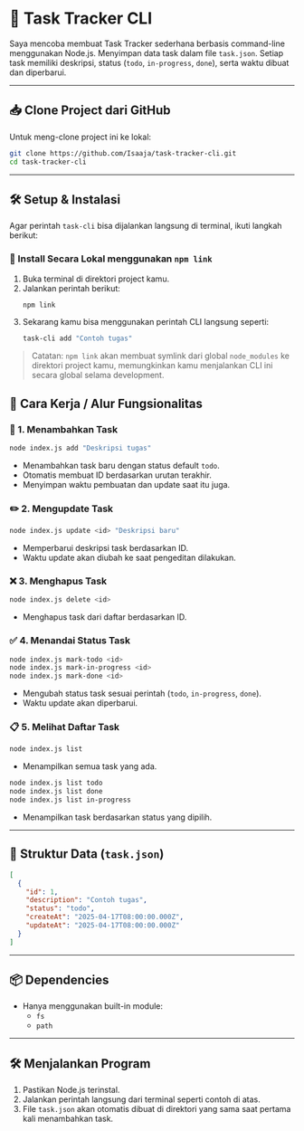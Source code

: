 
# 📝 Task Tracker CLI

Saya mencoba membuat Task Tracker sederhana berbasis command-line menggunakan Node.js. Menyimpan data task dalam file `task.json`. Setiap task memiliki deskripsi, status (`todo`, `in-progress`, `done`), serta waktu dibuat dan diperbarui.

---

## 📥 Clone Project dari GitHub

Untuk meng-clone project ini ke lokal:

```bash
git clone https://github.com/Isaaja/task-tracker-cli.git
cd task-tracker-cli
```
---

## 🛠️ Setup & Instalasi

Agar perintah `task-cli` bisa dijalankan langsung di terminal, ikuti langkah berikut:

### 🔗 Install Secara Lokal menggunakan `npm link`
1. Buka terminal di direktori project kamu.
2. Jalankan perintah berikut:
   ```bash
   npm link
   ```
3. Sekarang kamu bisa menggunakan perintah CLI langsung seperti:
   ```bash
   task-cli add "Contoh tugas"
   ```

> Catatan: `npm link` akan membuat symlink dari global `node_modules` ke direktori project kamu, memungkinkan kamu menjalankan CLI ini secara global selama development.


## 🚀 Cara Kerja / Alur Fungsionalitas

### 📌 1. **Menambahkan Task**
```bash
node index.js add "Deskripsi tugas"
```
- Menambahkan task baru dengan status default `todo`.
- Otomatis membuat ID berdasarkan urutan terakhir.
- Menyimpan waktu pembuatan dan update saat itu juga.

### ✏️ 2. **Mengupdate Task**
```bash
node index.js update <id> "Deskripsi baru"
```
- Memperbarui deskripsi task berdasarkan ID.
- Waktu update akan diubah ke saat pengeditan dilakukan.

### ❌ 3. **Menghapus Task**
```bash
node index.js delete <id>
```
- Menghapus task dari daftar berdasarkan ID.

### ✅ 4. **Menandai Status Task**
```bash
node index.js mark-todo <id>
node index.js mark-in-progress <id>
node index.js mark-done <id>
```
- Mengubah status task sesuai perintah (`todo`, `in-progress`, `done`).
- Waktu update akan diperbarui.

### 📋 5. **Melihat Daftar Task**
```bash
node index.js list
```
- Menampilkan semua task yang ada.

```bash
node index.js list todo
node index.js list done
node index.js list in-progress
```
- Menampilkan task berdasarkan status yang dipilih.

---

## 📂 Struktur Data (`task.json`)
```json
[
  {
    "id": 1,
    "description": "Contoh tugas",
    "status": "todo",
    "createAt": "2025-04-17T08:00:00.000Z",
    "updateAt": "2025-04-17T08:00:00.000Z"
  }
]
```

---

## 📦 Dependencies
- Hanya menggunakan built-in module:
  - `fs`
  - `path`

---

## 🛠️ Menjalankan Program
1. Pastikan Node.js terinstal.
2. Jalankan perintah langsung dari terminal seperti contoh di atas.
3. File `task.json` akan otomatis dibuat di direktori yang sama saat pertama kali menambahkan task.
